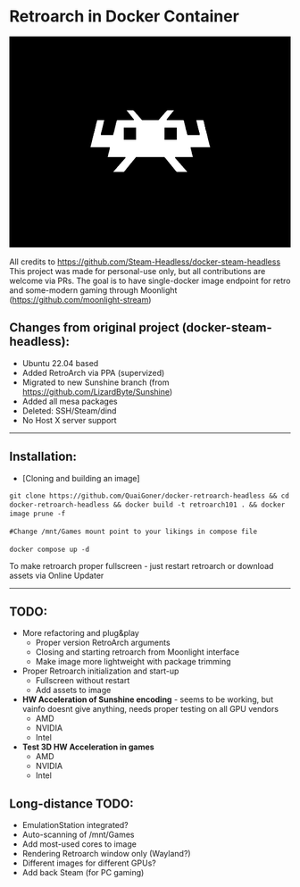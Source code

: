 # Retroarch in Docker Container

![](./overlay/usr/share/backgrounds/retroarch.png)

All credits to https://github.com/Steam-Headless/docker-steam-headless
This project was made for personal-use only, but all contributions are welcome via PRs.
The goal is to have single-docker image endpoint for retro and some-modern gaming through Moonlight (https://github.com/moonlight-stream)

## Changes from original project (docker-steam-headless):
- Ubuntu 22.04 based
- Added RetroArch via PPA (supervized)
- Migrated to new Sunshine branch (from https://github.com/LizardByte/Sunshine)
- Added all mesa packages
- Deleted: SSH/Steam/dind
- No Host X server support

---
## Installation:

- [Cloning and building an image]

```
git clone https://github.com/QuaiGoner/docker-retroarch-headless && cd docker-retroarch-headless && docker build -t retroarch101 . && docker image prune -f

#Change /mnt/Games mount point to your likings in compose file

docker compose up -d

```

To make retroarch proper fullscreen - just restart retroarch or download assets via Online Updater

---
## TODO:
- More refactoring and plug&play
	- Proper version RetroArch arguments
	- Closing and starting retroarch from Moonlight interface
	- Make image more lightweight with package trimming
- Proper Retroarch initialization and start-up
	- Fullscreen without restart
	- Add assets to image
- **HW Acceleration of Sunshine encoding** - seems to be working, but vainfo doesnt give anything, needs proper testing on all GPU vendors
	- AMD
	- NVIDIA
	- Intel
- **Test 3D HW Acceleration in games**
	- AMD
	- NVIDIA
	- Intel

## Long-distance TODO:
- EmulationStation integrated?
- Auto-scanning of /mnt/Games
- Add most-used cores to image
- Rendering Retroarch window only (Wayland?)
- Different images for different GPUs?
- Add back Steam (for PC gaming)